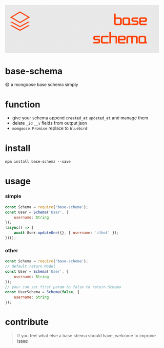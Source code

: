 ![android-sex-http](art/logo.png)

# base-schema
:smile: a mongoose base schema simply

# function
- give your schema append `created_at` `updated_at` and manage them 
- delete `_id` `__v` fields from output json
- `mongoose.Promise` replace to `bluebird`
  
# install 
```
npm install base-schema --save
```

# usage 

### simple
```javascript
const Schema = require('base-schema');
const User = Schema('User', {
    username: String
});
(async() => {
    await User.updateOne({}, { username: 'ithot' });
})();
```

### other
```javascript
const Schema = require('base-schema');
// default return Model
const User = Schema('User', {
    username: String
});
// your can set first param to false to return Schema
const UserSchema = Schema(false, {
    username: String
});
```

# contribute
> If you feel what else a base shema should have, welcome to improve [issue](https://github.com/dtboy1995/mongoose-acid/issues)